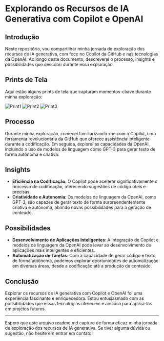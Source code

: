 # Explorando os Recursos de IA Generativa com Copilot e OpenAI

## Introdução
Neste repositório, vou compartilhar minha jornada de exploração dos recursos de IA generativa, com foco no Copilot da GitHub e nas tecnologias da OpenAI. Ao longo deste documento, descreverei o processo, insights e possibilidades que descobri durante essa exploração.

## Prints de Tela
Aqui estão alguns prints de tela que capturam momentos-chave durante minha exploração:

![Print1](print1.png)
![Print2](print2.png)
![Print3](print3.png)

## Processo
Durante minha exploração, comecei familiarizando-me com o Copilot, uma ferramenta revolucionária da GitHub que oferece assistência inteligente durante a codificação. Em seguida, explorei as capacidades da OpenAI, incluindo o uso de modelos de linguagem como GPT-3 para gerar texto de forma autônoma e criativa.

## Insights
- **Eficiência na Codificação**: O Copilot pode acelerar significativamente o processo de codificação, oferecendo sugestões de código úteis e precisas.
- **Criatividade e Autonomia**: Os modelos de linguagem da OpenAI, como GPT-3, são capazes de gerar texto de forma surpreendentemente criativa e autônoma, abrindo novas possibilidades para a geração de conteúdo.

## Possibilidades
- **Desenvolvimento de Aplicações Inteligentes**: A integração de Copilot e modelos de linguagem da OpenAI pode levar ao desenvolvimento de aplicações mais inteligentes e eficientes.
- **Automatização de Tarefas**: Com a capacidade de gerar código e texto de forma autônoma, podemos explorar oportunidades de automatização em diversas áreas, desde a codificação até a produção de conteúdo.

## Conclusão
Explorar os recursos de IA generativa com Copilot e OpenAI foi uma experiência fascinante e enriquecedora. Estou entusiasmado com as possibilidades que essas tecnologias oferecem e ansioso para aplicá-las em projetos futuros.

---

Espero que este arquivo readme.md capture de forma eficaz minha jornada de exploração dos recursos de IA generativa. Se tiver alguma dúvida ou sugestão, não hesite em entrar em contato!

